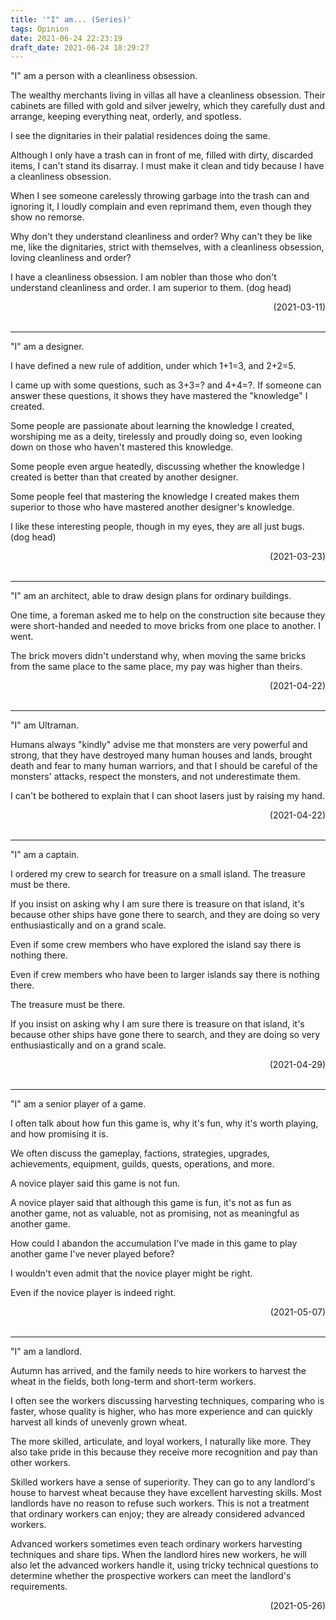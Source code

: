 ```yaml
---
title: '"I" am... (Series)'
tags: Opinion
date: 2021-06-24 22:23:19
draft_date: 2021-06-24 18:29:27
---
```


"I" am a person with a cleanliness obsession.

The wealthy merchants living in villas all have a cleanliness obsession. Their cabinets are filled with gold and silver jewelry, which they carefully dust and arrange, keeping everything neat, orderly, and spotless.

I see the dignitaries in their palatial residences doing the same.

Although I only have a trash can in front of me, filled with dirty, discarded items, I can't stand its disarray. I must make it clean and tidy because I have a cleanliness obsession.

When I see someone carelessly throwing garbage into the trash can and ignoring it, I loudly complain and even reprimand them, even though they show no remorse.

Why don't they understand cleanliness and order? Why can't they be like me, like the dignitaries, strict with themselves, with a cleanliness obsession, loving cleanliness and order?

I have a cleanliness obsession. I am nobler than those who don't understand cleanliness and order. I am superior to them. (dog head)

<div style="text-align: right;">
(2021-03-11)
</div><br>

---

"I" am a designer.

I have defined a new rule of addition, under which 1+1=3, and 2+2=5.

I came up with some questions, such as 3+3=? and 4+4=?. If someone can answer these questions, it shows they have mastered the "knowledge" I created.

Some people are passionate about learning the knowledge I created, worshiping me as a deity, tirelessly and proudly doing so, even looking down on those who haven't mastered this knowledge.

Some people even argue heatedly, discussing whether the knowledge I created is better than that created by another designer.

Some people feel that mastering the knowledge I created makes them superior to those who have mastered another designer's knowledge.

I like these interesting people, though in my eyes, they are all just bugs. (dog head)

<div style="text-align: right;">
(2021-03-23)
</div><br>

---

"I" am an architect, able to draw design plans for ordinary buildings.

One time, a foreman asked me to help on the construction site because they were short-handed and needed to move bricks from one place to another. I went.

The brick movers didn't understand why, when moving the same bricks from the same place to the same place, my pay was higher than theirs.

<div style="text-align: right;">
(2021-04-22)
</div><br>

---

"I" am Ultraman.

Humans always "kindly" advise me that monsters are very powerful and strong, that they have destroyed many human houses and lands, brought death and fear to many human warriors, and that I should be careful of the monsters' attacks, respect the monsters, and not underestimate them.

I can't be bothered to explain that I can shoot lasers just by raising my hand.

<div style="text-align: right;">
(2021-04-22)
</div><br>

---

"I" am a captain.

I ordered my crew to search for treasure on a small island. The treasure must be there.

If you insist on asking why I am sure there is treasure on that island, it's because other ships have gone there to search, and they are doing so very enthusiastically and on a grand scale.

Even if some crew members who have explored the island say there is nothing there.

Even if crew members who have been to larger islands say there is nothing there.

The treasure must be there.

If you insist on asking why I am sure there is treasure on that island, it's because other ships have gone there to search, and they are doing so very enthusiastically and on a grand scale.

<div style="text-align: right;">
(2021-04-29)
</div><br>

---

"I" am a senior player of a game.

I often talk about how fun this game is, why it's fun, why it's worth playing, and how promising it is.

We often discuss the gameplay, factions, strategies, upgrades, achievements, equipment, guilds, quests, operations, and more.

A novice player said this game is not fun.

A novice player said that although this game is fun, it's not as fun as another game, not as valuable, not as promising, not as meaningful as another game.

How could I abandon the accumulation I've made in this game to play another game I've never played before?

I wouldn't even admit that the novice player might be right.

Even if the novice player is indeed right.

<div style="text-align: right;">
(2021-05-07)
</div><br>

---

"I" am a landlord.

Autumn has arrived, and the family needs to hire workers to harvest the wheat in the fields, both long-term and short-term workers.

I often see the workers discussing harvesting techniques, comparing who is faster, whose quality is higher, who has more experience and can quickly harvest all kinds of unevenly grown wheat.

The more skilled, articulate, and loyal workers, I naturally like more. They also take pride in this because they receive more recognition and pay than other workers.

Skilled workers have a sense of superiority. They can go to any landlord's house to harvest wheat because they have excellent harvesting skills. Most landlords have no reason to refuse such workers. This is not a treatment that ordinary workers can enjoy; they are already considered advanced workers.

Advanced workers sometimes even teach ordinary workers harvesting techniques and share tips. When the landlord hires new workers, he will also let the advanced workers handle it, using tricky technical questions to determine whether the prospective workers can meet the landlord's requirements.

<div style="text-align: right;">
(2021-05-26)
</div><br>
